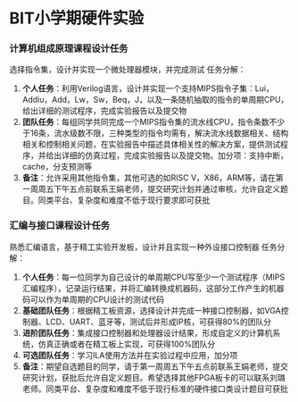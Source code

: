 # BIT小学期硬件实验

### 计算机组成原理课程设计任务

选择指令集，设计并实现一个微处理器模块，并完成测试
任务分解：

1. **个人任务**：利用Verilog语言，设计并实现一个支持MIPS指令子集：Lui，Addiu，Add，Lw，Sw，Beq，J，以及一条随机抽取的指令的单周期CPU，给出详细的测试程序，完成实验报告以及提交物
2. **团队任务**：每组同学共同完成一个MIPS指令集的流水线CPU，指令条数不少于16条，流水级数不限，三种类型的指令均需有，解决流水线数据相关、结构相关和控制相关问题，在实验报告中描述具体相关性的解决方案，提供测试程序，并给出详细的仿真过程，完成实验报告以及提交物。加分项：支持中断，cache，分支预测等
3. **备注**：允许采用其他指令集，其他可选的如RISC V，X86，ARM等，请在第一周周五下午五点前联系王娟老师，提交研究计划并通过审核，允许自定义题目。同类平台、复杂度和难度不低于现行要求即可获批

### 汇编与接口课程设计任务

熟悉汇编语言，基于精工实验开发板，设计并且实现一种外设接口控制器
任务分解：

1. **个人任务**：每一位同学为自己设计的单周期CPU写至少一个测试程序（MIPS汇编程序），记录运行结果，并将汇编转换成机器码，这部分工作产生的机器码可以作为单周期的CPU设计的测试代码
2.  **基础团队任务**：根据精工板资源，选择设计并完成一种接口控制器，如VGA控制器、LCD、UART、蓝牙等，测试后并形成IP核，可获得80%的团队分
3. **进阶团队任务**：集成接口控制器和处理器设计结果，形成自定义的计算机系统，仿真正确或者在精工板上实现，可获得100%团队分
4. **可选团队任务**：学习ILA使用方法并在实验过程中应用，加分项
5. **备注**：期望自选题目的同学，请于第一周周五下午五点前联系王娟老师，提交研究计划，获批后允许自定义题目。希望选择其他FPGA板卡的可以联系刘璐老师。同类平台、复杂度和难度不低于现行标准的硬件接口类设计题目可获批

